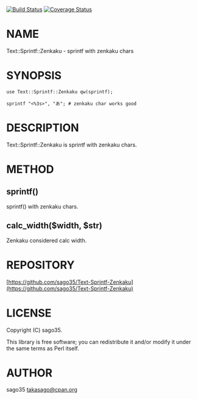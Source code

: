 [![Build Status](https://travis-ci.org/sago35/Text-Sprintf-Zenkaku.svg?branch=master)](https://travis-ci.org/sago35/Text-Sprintf-Zenkaku) [![Coverage Status](http://codecov.io/github/sago35/Text-Sprintf-Zenkaku/coverage.svg?branch=master)](https://codecov.io/github/sago35/Text-Sprintf-Zenkaku?branch=master)
# NAME

Text::Sprintf::Zenkaku - sprintf with zenkaku chars

# SYNOPSIS

    use Text::Sprintf::Zenkaku qw(sprintf);

    sprintf "<%3s>", "あ"; # zenkaku char works good

# DESCRIPTION

Text::Sprintf::Zenkaku is sprintf with zenkaku chars.

# METHOD

## sprintf()

sprintf() with zenkaku chars.

## calc\_width($width, $str)

Zenkaku considered calc width.

# REPOSITORY

[https://github.com/sago35/Text-Sprintf-Zenkaku](https://github.com/sago35/Text-Sprintf-Zenkaku)

# LICENSE

Copyright (C) sago35.

This library is free software; you can redistribute it and/or modify
it under the same terms as Perl itself.

# AUTHOR

sago35 <takasago@cpan.org>
